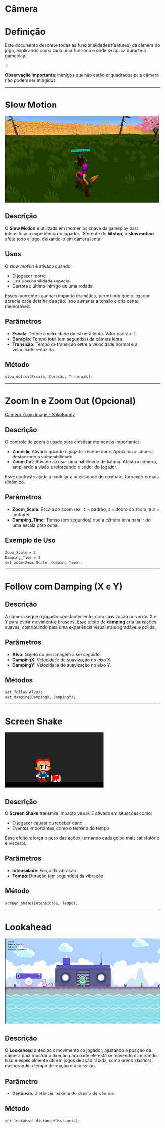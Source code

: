 # Câmera

# Definição

Este documento descreve todas as funcionalidades (features) da câmera do jogo, explicando como cada uma funciona e onde se aplica durante a gameplay.

<aside>
💡

**Observação importante:** inimigos que não estão enquadrados pela câmera não podem ser atingidos.

</aside>

---

# Slow Motion

![bbc12cd229ba6507ec38829b50be9198e9f2c2e8.gif](bbc12cd229ba6507ec38829b50be9198e9f2c2e8.gif)

## Descrição

O **Slow Motion** é utilizado em momentos chave da gameplay para intensificar a experiência do jogador. Diferente do **hitstop**, o **slow motion** afeta todo o jogo, deixando-o em câmera lenta.

## Usos

O *slow motion* é ativado quando:

- O jogador morre
- Usa uma habilidade especial
- Derrota o último inimigo de uma rodada

Esses momentos ganham impacto dramático, permitindo que o jogador aprecie cada detalhe da ação. Isso aumenta a tensão e cria cenas memoráveis.

## Parâmetros

- **Escala**: Define a velocidade da câmera lenta. Valor padrão: `1`.
- **Duração**: Tempo total (em segundos) da câmera lenta.
- **Transição**: Tempo de transição entre a velocidade normal e a velocidade reduzida.

## Método

```
slow_motion(Escala, Duração, Transição);
```

---

# Zoom In e Zoom Out (Opcional)

[Camera Zoom image - SokoBunny](https://www.google.com/url?sa=i&url=https%3A%2F%2Fwww.indiedb.com%2Fgames%2Fsokobunny%2Fimages%2Fcamera-zoom&psig=AOvVaw3Yv0wJe7TNDyj01x19R11l&ust=1746902712441000&source=images&cd=vfe&opi=89978449&ved=0CBMQjRxqFwoTCNC4_e6Fl40DFQAAAAAdAAAAABAE)

## Descrição

O controle de zoom é usado para enfatizar momentos importantes:

- **Zoom In**: Ativado quando o jogador recebe dano. Aproxima a câmera, destacando a vulnerabilidade.
- **Zoom Out**: Ativado ao usar uma habilidade de katana. Afasta a câmera, ampliando a visão e reforçando o poder do jogador.

Esse contraste ajuda a modular a intensidade do combate, tornando-o mais dinâmico.

## Parâmetros

- **Zoom_Scale**: Escala do zoom (ex.: `1` = padrão, `2` = dobro do zoom, `0.5` = metade).
- **Damping_Time**: Tempo (em segundos) que a câmera leva para ir de uma escala para outra.

## Exemplo de Uso

```
Zoom_Scale = 2
Damping_Time = 1
set_zoom(Zoom_Scale, Damping_Time);
```

---

# Follow com Damping (X e Y)

## Descrição

A câmera segue o jogador constantemente, com suavização nos eixos X e Y para evitar movimentos bruscos. Esse efeito de **damping** cria transições suaves, contribuindo para uma experiência visual mais agradável e polida.

## Parâmetros

- **Alvo**: Objeto ou personagem a ser seguido.
- **DampingX**: Velocidade de suavização no eixo X.
- **DampingY**: Velocidade de suavização no eixo Y.

## Métodos

```
set_follow(Alvo);
set_damping(DampingX, DampingY);
```

---

# Screen Shake

![image2-screenshake._TTH_.gif](image2-screenshake._TTH_.gif)

## Descrição

O **Screen Shake** transmite impacto visual. É ativado em situações como:

- O jogador causar ou receber dano
- Eventos importantes, como o término do tempo

Esse efeito reforça o peso das ações, tornando cada golpe mais satisfatório e visceral.

## Parâmetros

- **Intensidade**: Força da vibração.
- **Tempo**: Duração (em segundos) da vibração.

## Método

```
screen_shake(Intensidade, Tempo);
```

---

# Lookahead

![c237cf8c2c016abff65938c9ef1ba4bd67861d57.gif](c237cf8c2c016abff65938c9ef1ba4bd67861d57.gif)

## Descrição

O **Lookahead** antecipa o movimento do jogador, ajustando a posição da câmera para mostrar a direção para onde ele está se movendo ou mirando. Isso é especialmente útil em jogos de ação rápida, como *arena slashers*, melhorando o tempo de reação e a precisão.

## Parâmetro

- **Distância**: Distância máxima do desvio da câmera.

## Método

```
set_lookahead_distance(Distancia);
```